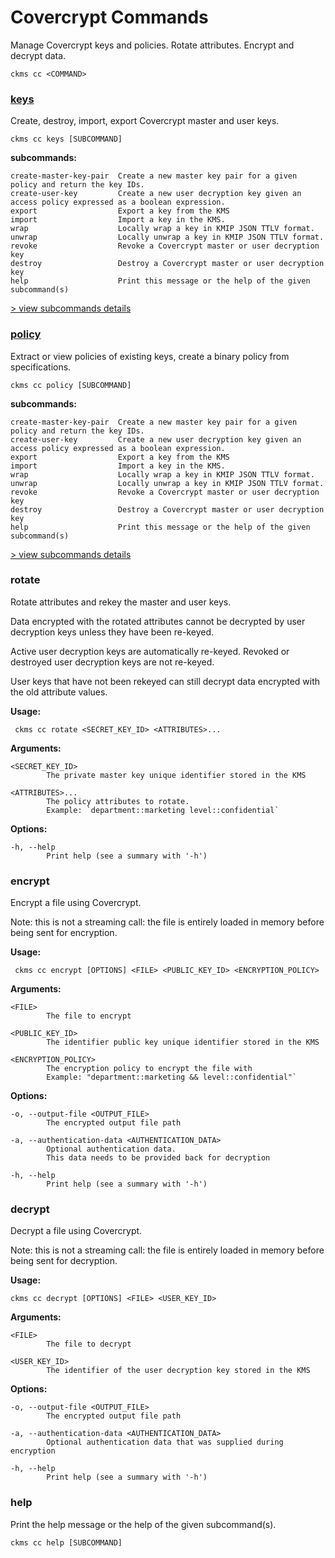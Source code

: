 # Covercrypt Commands

Manage Covercrypt keys and policies. Rotate attributes. Encrypt and decrypt data.

```
ckms cc <COMMAND>
```

### [keys](./keys.md)

Create, destroy, import, export Covercrypt master and user keys.

```
ckms cc keys [SUBCOMMAND]
```

**subcommands:**
```
create-master-key-pair  Create a new master key pair for a given policy and return the key IDs.
create-user-key         Create a new user decryption key given an access policy expressed as a boolean expression.
export                  Export a key from the KMS
import                  Import a key in the KMS.
wrap                    Locally wrap a key in KMIP JSON TTLV format.
unwrap                  Locally unwrap a key in KMIP JSON TTLV format.
revoke                  Revoke a Covercrypt master or user decryption key
destroy                 Destroy a Covercrypt master or user decryption key
help                    Print this message or the help of the given subcommand(s)
``` 
[> view subcommands details](./keys.md)

### [policy](./policy.md) 

Extract or view policies of existing keys, create a binary policy from specifications.

```
ckms cc policy [SUBCOMMAND]
```

**subcommands:**
```
create-master-key-pair  Create a new master key pair for a given policy and return the key IDs.
create-user-key         Create a new user decryption key given an access policy expressed as a boolean expression.
export                  Export a key from the KMS
import                  Import a key in the KMS.
wrap                    Locally wrap a key in KMIP JSON TTLV format.
unwrap                  Locally unwrap a key in KMIP JSON TTLV format.
revoke                  Revoke a Covercrypt master or user decryption key
destroy                 Destroy a Covercrypt master or user decryption key
help                    Print this message or the help of the given subcommand(s)
```
[> view subcommands details](./policy.md)

### rotate

Rotate attributes and rekey the master and user keys.

Data encrypted with the rotated attributes
cannot be decrypted by user decryption keys unless they have been re-keyed.

Active user decryption keys are automatically re-keyed.
Revoked or destroyed user decryption keys are not re-keyed.

User keys that have not been rekeyed can still decrypt data encrypted
with the old attribute values.

**Usage:**
```
 ckms cc rotate <SECRET_KEY_ID> <ATTRIBUTES>...
```

**Arguments:**
```
<SECRET_KEY_ID>
        The private master key unique identifier stored in the KMS

<ATTRIBUTES>...
        The policy attributes to rotate. 
        Example: `department::marketing level::confidential`
```

**Options:**
```
-h, --help
        Print help (see a summary with '-h')
```

### encrypt

Encrypt a file using Covercrypt.

Note: this is not a streaming call: the file is entirely loaded in memory before being sent for encryption.

**Usage:**
```
 ckms cc encrypt [OPTIONS] <FILE> <PUBLIC_KEY_ID> <ENCRYPTION_POLICY>
```

**Arguments:**
```
<FILE>
        The file to encrypt

<PUBLIC_KEY_ID>
        The identifier public key unique identifier stored in the KMS

<ENCRYPTION_POLICY>
        The encryption policy to encrypt the file with 
        Example: "department::marketing && level::confidential"`
```

**Options:**
```
-o, --output-file <OUTPUT_FILE>
        The encrypted output file path

-a, --authentication-data <AUTHENTICATION_DATA>
        Optional authentication data. 
        This data needs to be provided back for decryption

-h, --help
        Print help (see a summary with '-h')
```

### decrypt

Decrypt a file using Covercrypt.

Note: this is not a streaming call: the file is entirely loaded in memory before being sent for decryption.

**Usage:**
```
ckms cc decrypt [OPTIONS] <FILE> <USER_KEY_ID>
```

**Arguments:**
```
<FILE>
        The file to decrypt

<USER_KEY_ID>
        The identifier of the user decryption key stored in the KMS
```

**Options:**
```
-o, --output-file <OUTPUT_FILE>
        The encrypted output file path

-a, --authentication-data <AUTHENTICATION_DATA>
        Optional authentication data that was supplied during encryption

-h, --help
        Print help (see a summary with '-h')
```

### help

Print the help message or the help of the given subcommand(s).

```
ckms cc help [SUBCOMMAND]
```

